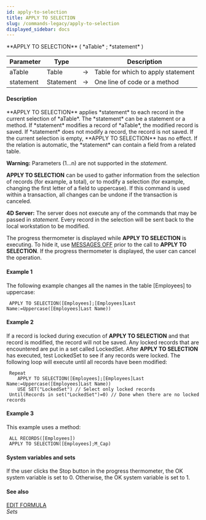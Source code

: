 ```yaml
---
id: apply-to-selection
title: APPLY TO SELECTION
slug: /commands-legacy/apply-to-selection
displayed_sidebar: docs
---
```


<!--REF #_command_.APPLY TO SELECTION.Syntax-->**APPLY TO SELECTION** ( *aTable* ; *statement* )<!-- END REF-->
<!--REF #_command_.APPLY TO SELECTION.Params-->
| Parameter | Type |  | Description |
| --- | --- | --- | --- |
| aTable | Table | &rarr; | Table for which to apply statement |
| statement | Statement | &rarr; | One line of code or a method |

<!-- END REF-->

#### Description 

<!--REF #_command_.APPLY TO SELECTION.Summary-->**APPLY TO SELECTION** applies *statement* to each record in the current selection of *aTable*.<!-- END REF--> The *statement* can be a statement or a method. If *statement* modifies a record of *aTable*, the modified record is saved. If *statement* does not modify a record, the record is not saved. If the current selection is empty, **APPLY TO SELECTION** has no effect. If the relation is automatic, the *statement* can contain a field from a related table.

**Warning:** Parameters ($1...$n) are not supported in the *statement*. 

**APPLY TO SELECTION** can be used to gather information from the selection of records (for example, a total), or to modify a selection (for example, changing the first letter of a field to uppercase). If this command is used within a transaction, all changes can be undone if the transaction is canceled.

**4D Server:** The server does not execute any of the commands that may be passed in *statement*. Every record in the selection will be sent back to the local workstation to be modified.

The progress thermometer is displayed while **APPLY TO SELECTION** is executing. To hide it, use [MESSAGES OFF](messages-off.md) prior to the call to **APPLY TO SELECTION**. If the progress thermometer is displayed, the user can cancel the operation.

#### Example 1 

The following example changes all the names in the table \[Employees\] to uppercase:

```4d
 APPLY TO SELECTION([Employees];[Employees]Last Name:=Uppercase([Employees]Last Name))
```

#### Example 2 

If a record is locked during execution of **APPLY TO SELECTION** and that record is modified, the record will not be saved. Any locked records that are encountered are put in a set called LockedSet. After **APPLY TO SELECTION** has executed, test LockedSet to see if any records were locked. The following loop will execute until all records have been modified:

```4d
 Repeat
    APPLY TO SELECTION([Employees];[Employees]Last Name:=Uppercase([Employees]Last Name))
    USE SET("LockedSet") // Select only locked records
 Until(Records in set("LockedSet")=0) // Done when there are no locked records
```

#### Example 3 

This example uses a method:

```4d
 ALL RECORDS([Employees])
 APPLY TO SELECTION([Employees];M_Cap)
```

#### System variables and sets 

If the user clicks the Stop button in the progress thermometer, the OK system variable is set to 0\. Otherwise, the OK system variable is set to 1.

#### See also 

[EDIT FORMULA](edit-formula.md)  
*Sets*  